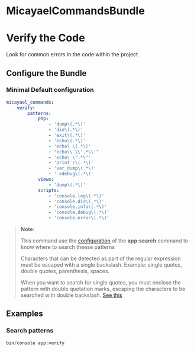 # MicayaelCommandsBundle

Verify the Code
===============

Look for common errors in the code within the project

Configure the Bundle
--------------------

### Minimal Default configuration

```yaml
micayael_commands:
    verify:
        patterns:
            php:
                - 'dump\(.*\)'
                - 'die\(.*\)'
                - 'exit\(.*\)'
                - 'echo\(.*\)'
                - 'echo\ \(.*\)'
                - "echo\\ \\'.*\\'"
                - 'echo\ \".*\"'
                - 'print_r\(.*\)'
                - 'var_dump\(.*\)'
                - '->debug\(.*\)'
            views:
                - 'dump\(.*\)'
            scripts:
                - 'console.log\(.*\)'
                - 'console.dir\(.*\)'
                - 'console.info\(.*\)'
                - 'console.debug\(.*\)'
                - 'console.error\(.*\)'
```

> **Note:**
>
> This command use the [configuration](https://github.com/micayael/commands-bundle/blob/master/Resources/doc/search_in_code.md) 
of the **app:search** command to know where to search theese patterns
>
> Characters that can be detected as part of the regular expression
> must be escaped with a single backslash. Example: single quotes,
> double quotes, parenthesis, spaces.
>
> When you want to search for single quotes, you must enclose the
> pattern with double quotation marks, escaping the characters to be
> searched with double backslash. [See this](http://symfony.com/blog/new-in-symfony-2-8-yaml-deprecations#deprecated-non-escaped-in-double-quoted-strings)

Examples
--------

### Search patterns
```php
bin/console app:verify
```
